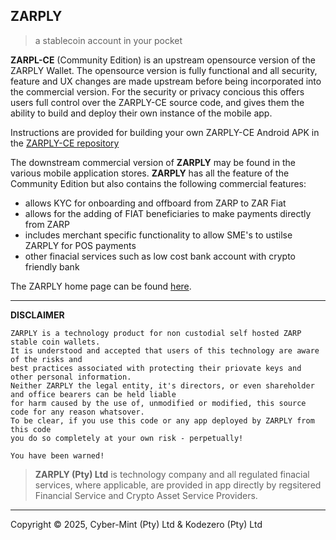 ## ZARPLY
> a stablecoin account in your pocket

**ZARPL-CE** (Community Edition) is an upstream opensource version of the ZARPLY Wallet.
The opensource version is fully functional and all security, feature and UX changes are made upstream before being incorporated into the commercial version.
For the security or privacy concious this offers users full control over the ZARPLY-CE source code, and gives them the ability to build and deploy their own instance of the mobile app.

Instructions are provided for building your own ZARPLY-CE Android APK in the [ZARPLY-CE repository](https://github.com/ZARPLY/zarply-ce)

The downstream commercial version of **ZARPLY** may be found in the various mobile application stores.
**ZARPLY** has all the feature of the Community Edition but also contains the following commercial features:
- allows KYC for onboarding and offboard from ZARP to ZAR Fiat
- allows for the adding of FIAT beneficiaries to make payments directly from ZARP
- includes merchant specific functionality to allow SME's to ustilse ZARPLY for POS payments
- other finacial services such as low cost bank account with crypto friendly bank

The ZARPLY home page can be found [here](https://www.zarply.co.za).

---
**DISCLAIMER**

    ZARPLY is a technology product for non custodial self hosted ZARP stable coin wallets. 
    It is understood and accepted that users of this technology are aware of the risks and
    best practices associated with protecting their priovate keys and other personal information.
    Neither ZARPLY the legal entity, it's directors, or even shareholder and office bearers can be held liable
    for harm caused by the use of, unmodified or modified, this source code for any reason whatsover.
    To be clear, if you use this code or any app deployed by ZARPLY from this code
    you do so completely at your own risk - perpetually!
    
    You have been warned!

> **ZARPLY (Pty) Ltd** is technology company and all regulated finacial services, where applicable, are provided in app directly by regsitered Financial Service and Crypto Asset Service Providers.

---
Copyright &copy; 2025, Cyber-Mint (Pty) Ltd & Kodezero (Pty) Ltd
